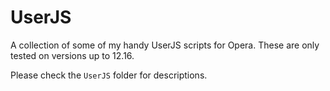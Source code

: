 UserJS
======
A collection of some of my handy UserJS scripts for Opera. These are only tested on versions up to 12.16.

Please check the `UserJS` folder for descriptions.